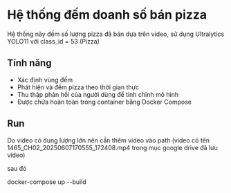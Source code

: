 # Hệ thống đếm doanh số bán pizza

Hệ thống này đếm số lượng pizza đã bán dựa trên video, sử dụng Ultralytics YOLO11 với class_id = 53 (Pizza)

## Tính năng
- Xác định vùng đếm
- Phát hiện và đếm pizza theo thời gian thực
- Thu thập phản hồi của người dùng để tinh chỉnh mô hình
- Được chứa hoàn toàn trong container bằng Docker Compose

## Run
Do video có dung lượng lớn nên cần thêm video vào path (video có tên 1465_CH02_20250607170555_172408.mp4 trong mục google drive đã lưu video)

sau đó

docker-compose up --build
